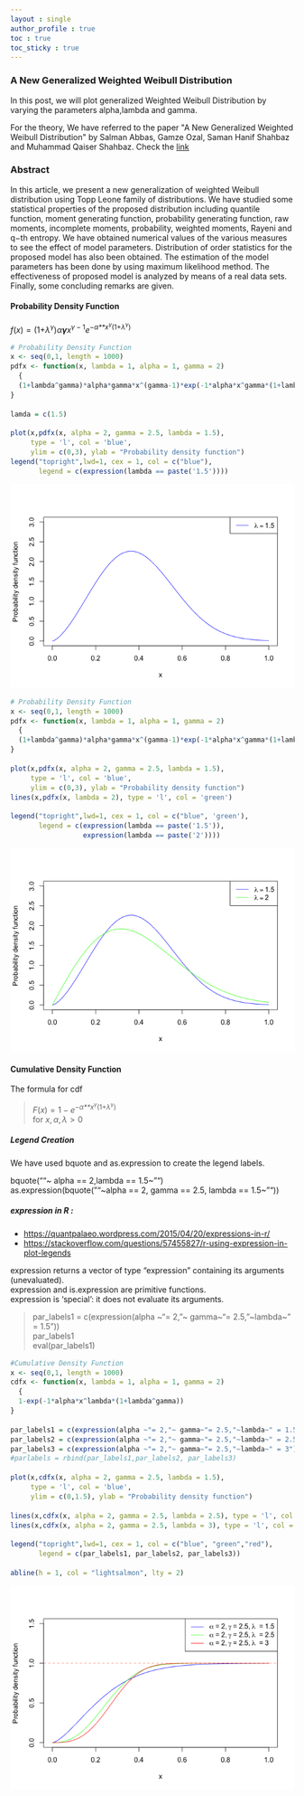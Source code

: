 ```yaml
---
layout : single
author_profile : true
toc : true
toc_sticky : true
---
```


### A New Generalized Weighted Weibull Distribution

In this post, we will plot generalized Weighted Weibull Distribution by
varying the parameters alpha,lambda and gamma.  

For the theory, We have referred to the paper "A New Generalized Weighted Weibull Distribution" by
Salman Abbas, Gamze Ozal, Saman Hanif Shahbaz and Muhammad Qaiser Shahbaz. Check the [link](https://pjsor.com/pjsor/article/download/2782/729/)

### Abstract

In this article, we present a new generalization of weighted Weibull
distribution using Topp Leone family of distributions. We have studied
some statistical properties of the proposed distribution including
quantile function, moment generating function, probability generating
function, raw moments, incomplete moments, probability, weighted
moments, Rayeni and q−th entropy. We have obtained numerical values of
the various measures to see the effect of model parameters. Distribution
 of order statistics for the proposed model has also been obtained.
The estimation of the model parameters has been done by using maximum
likelihood method. The effectiveness of proposed model is analyzed by
means of a real data sets. Finally, some concluding remarks are given.

#### Probability Density Function

*f*(*x*) = (1+*λ*<sup>*γ*</sup>)*α**γ**x*<sup>*γ* − 1</sup>*e*<sup>−*α**x*<sup>*γ*</sup>(1+*λ*<sup>*γ*</sup>)</sup>

``` r
# Probability Density Function
x <- seq(0,1, length = 1000)
pdfx <- function(x, lambda = 1, alpha = 1, gamma = 2)
  {
  (1+lambda^gamma)*alpha*gamma*x^(gamma-1)*exp(-1*alpha*x^gamma*(1+lambda^gamma))
}

lamda = c(1.5)

plot(x,pdfx(x, alpha = 2, gamma = 2.5, lambda = 1.5),
     type = 'l', col = 'blue',
     ylim = c(0,3), ylab = "Probability density function")
legend("topright",lwd=1, cex = 1, col = c("blue"),
       legend = c(expression(lambda == paste('1.5'))))
```

![](Weighted_Weibull_Distribution_files/figure-markdown_github/unnamed-chunk-1-1.png)

``` r
# Probability Density Function
x <- seq(0,1, length = 1000)
pdfx <- function(x, lambda = 1, alpha = 1, gamma = 2)
  {
  (1+lambda^gamma)*alpha*gamma*x^(gamma-1)*exp(-1*alpha*x^gamma*(1+lambda^gamma))
}

plot(x,pdfx(x, alpha = 2, gamma = 2.5, lambda = 1.5),
     type = 'l', col = 'blue',
     ylim = c(0,3), ylab = "Probability density function")
lines(x,pdfx(x, lambda = 2), type = 'l', col = 'green')

legend("topright",lwd=1, cex = 1, col = c("blue", 'green'),
       legend = c(expression(lambda == paste('1.5')),  
                  expression(lambda == paste('2'))))
```

![](Weighted_Weibull_Distribution_files/figure-markdown_github/unnamed-chunk-2-1.png)

#### Cumulative Density Function

The formula for cdf
>*F*(*x*) = 1 − *e*<sup>−*α**x*<sup>*γ*</sup>(1+*λ*<sup>*γ*</sup>)</sup>  
for *x*, *α*, *λ* \> 0  

##### Legend Creation  
We have used bquote and as.expression to create the legend labels.

bquote(““\~ alpha == 2,lambda == 1.5\~”“)  
as.expression(bquote(”“\~alpha == 2, gamma == 2.5, lambda == 1.5\~”“))

##### expression in R :

-   <https://quantpalaeo.wordpress.com/2015/04/20/expressions-in-r/>  
-   <https://stackoverflow.com/questions/57455827/r-using-expression-in-plot-legends>

expression returns a vector of type “expression” containing its
arguments (unevaluated).  
expression and is.expression are primitive functions.  
expression is ‘special’: it does not evaluate its arguments.  
> par_labels1 = c(expression(alpha \~“= 2,”\~ gamma\~“= 2.5,”\~lambda\~” =
1.5”))  
> par_labels1  
> eval(par_labels1)

``` r
#Cumulative Density Function
x <- seq(0,1, length = 1000)
cdfx <- function(x, lambda = 1, alpha = 1, gamma = 2)
  {
  1-exp(-1*alpha*x^lambda*(1+lambda^gamma))
}

par_labels1 = c(expression(alpha ~"= 2,"~ gamma~"= 2.5,"~lambda~" = 1.5"))
par_labels2 = c(expression(alpha ~"= 2,"~ gamma~"= 2.5,"~lambda~" = 2.5"))
par_labels3 = c(expression(alpha ~"= 2,"~ gamma~"= 2.5,"~lambda~" = 3"))
#parlabels = rbind(par_labels1,par_labels2, par_labels3)

plot(x,cdfx(x, alpha = 2, gamma = 2.5, lambda = 1.5),
     type = 'l', col = 'blue',
     ylim = c(0,1.5), ylab = "Probability density function")

lines(x,cdfx(x, alpha = 2, gamma = 2.5, lambda = 2.5), type = 'l', col = 'green' )
lines(x,cdfx(x, alpha = 2, gamma = 2.5, lambda = 3), type = 'l', col = 'red' )

legend("topright",lwd=1, cex = 1, col = c("blue", "green","red"),
       legend = c(par_labels1, par_labels2, par_labels3))

abline(h = 1, col = "lightsalmon", lty = 2)
```

![](Weighted_Weibull_Distribution_files/figure-markdown_github/unnamed-chunk-3-1.png)
